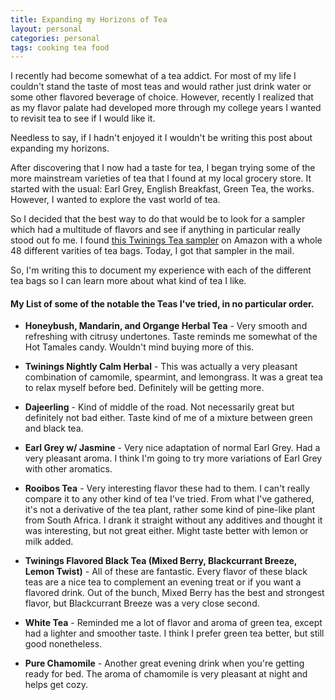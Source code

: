 ```yaml
---
title: Expanding my Horizons of Tea
layout: personal
categories: personal
tags: cooking tea food
---
```


I recently had become somewhat of a tea addict. For most of my life I couldn't stand the taste of most teas and would rather just drink water or some other flavored beverage of choice. However, recently I realized that as my flavor palate had developed more through my college years I wanted to revisit tea to see if I would like it.

Needless to say, if I hadn't enjoyed it I wouldn't be writing this post about expanding my horizons.

<!--more-->

After discovering that I now had a taste for tea, I began trying some of the more mainstream varieties of tea that I found at my local grocery store. It started with the usual: Earl Grey,  English Breakfast, Green Tea, the works. However, I wanted to explore the vast world of tea.

So I decided that the best way to do that would be to look for a sampler which had a multitude of flavors and see if anything in particular really stood out fo me. I found <a href="https://www.amazon.com/gp/product/B075F9Y19M/">this Twinings Tea sampler</a> on Amazon with a whole 48 different varities of tea bags. Today, I got that sampler in the mail.

So, I'm writing this to document my experience with each of the different tea bags so I can learn more about what kind of tea I like.

#### My List of some of the notable the Teas I've tried, in no particular order.

* **Honeybush, Mandarin, and Organge Herbal Tea** - Very smooth and refreshing with citrusy undertones. Taste reminds me somewhat of the Hot Tamales candy. Wouldn't mind buying more of this.

* **Twinings Nightly Calm Herbal** - This was actually a very pleasant combination of camomile, spearmint, and lemongrass. It was a great tea to relax myself before bed. Definitely will be getting more.

* **Dajeerling** - Kind of middle of the road. Not necessarily great but definitely not bad either. Taste kind of me of a mixture between green and black tea.

* **Earl Grey w/ Jasmine** - Very nice adaptation of normal Earl Grey. Had a very pleasant aroma. I think I'm going to try more variations of Earl Grey with other aromatics.

* **Rooibos Tea** - Very interesting flavor these had to them. I can't really compare it to any other kind of tea I've tried. From what I've gathered, it's not a derivative of the tea plant, rather some kind of pine-like plant from South Africa. I drank it straight without any additives and thought it was interesting, but not great either. Might taste better with lemon or milk added.

* **Twinings Flavored Black Tea (Mixed Berry, Blackcurrant Breeze, Lemon Twist)** - All of these are fantastic. Every flavor of these black teas are a nice tea to complement an evening treat or if you want a flavored drink. Out of the bunch, Mixed Berry has the best and strongest flavor, but Blackcurrant Breeze was a very close second.

* **White Tea** - Reminded me a lot of flavor and aroma of green tea, except had a lighter and smoother taste. I think I prefer green tea better, but still good nonetheless.

* **Pure Chamomile** - Another great evening drink when you're getting ready for bed. The aroma of chamomile is very pleasant at night and helps get cozy.
